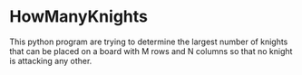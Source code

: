 # HowManyKnights

This python program are trying to determine the largest number of knights that can be placed on a board
with M rows and N columns so that no knight is attacking any other.